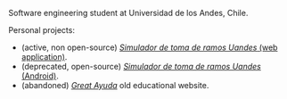 Software engineering student at Universidad de los Andes, Chile.

Personal projects:

- (active, non open-source) [*Simulador de toma de ramos Uandes* (web application)](https://tomaramos.app).
- (deprecated, open-source) [*Simulador de toma de ramos Uandes* (Android)](https://bit.ly/TomadorRamosUandes).
- (abandoned) [*Great Ayuda*](http://www.g-ayuda.net) old educational website.
